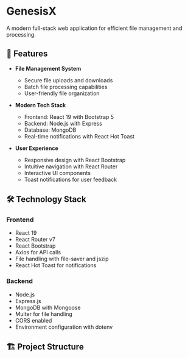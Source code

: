 # GenesisX

A modern full-stack web application for efficient file management and processing.

## 🚀 Features

- **File Management System**
  - Secure file uploads and downloads
  - Batch file processing capabilities
  - User-friendly file organization

- **Modern Tech Stack**
  - Frontend: React 19 with Bootstrap 5
  - Backend: Node.js with Express
  - Database: MongoDB
  - Real-time notifications with React Hot Toast

- **User Experience**
  - Responsive design with React Bootstrap
  - Intuitive navigation with React Router
  - Interactive UI components
  - Toast notifications for user feedback

## 🛠️ Technology Stack

### Frontend
- React 19
- React Router v7
- React Bootstrap
- Axios for API calls
- File handling with file-saver and jszip
- React Hot Toast for notifications

### Backend
- Node.js
- Express.js
- MongoDB with Mongoose
- Multer for file handling
- CORS enabled
- Environment configuration with dotenv

## 🏗️ Project Structure
